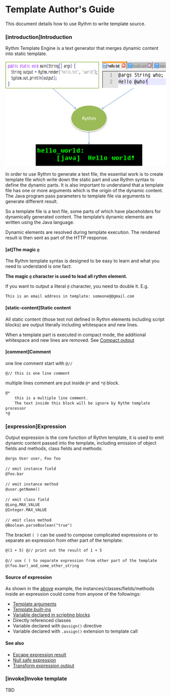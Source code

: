 # Template Author's Guide

This document details how to use Rythm to write template source.

### [introduction]Introduction

Rythm Template Engine is a text generator that merges dynamic content into static template. 

![java-version](../img/hello_world.png)

In order to use Rythm to generate a text file, the essential work is to create template file which write down the static part and use Rythm syntax to define the dynamic parts. It is also important to understand that a template file has one or more arguments which is the origin of the dynamic content. The Java program pass parameters to template file via arguments to generate different result.

So a template file is a text file, some parts of which have placeholders for dynamically generated content. The template’s dynamic elements are written using the Java language.

Dynamic elements are resolved during template execution. The rendered result is then sent as part of the HTTP response.

#### [at]The magic `@`

The Rythm template syntax is designed to be easy to learn and what you need to understand is one fact:

**The magic `@` character is used to lead all rythm element.**

<div class="alert alert-info"><i class="icon-info-sign"></i> If you want to output a literal <code>@</code> character, you need to double it. E.g.</div>

```lang-html,fid-c5a55bb34cf4476984a6faea9f875fe0
This is an email address in template: someone@@gmail.com
```

#### [static-content]Static content

All static content (those text not defined in Rythm elements including script blocks) are output literally including whitespace and new lines. 

<div class="alert alert-info"><i class="icon-info-sign"></i> When a template part is executed in compact mode, the additional whitespace and new lines are removed. See <a href="#compact">Compact output</a></div>

#### [comment]Comment

one line comment start with `@//`

```lang-java,fid-9a4a6250e85345c980e3d3fe250fa373
@// this is one line comment
```

multiple lines comment are put inside `@*` and  `*@` block.

```lang-html,fid-f8d8dc2ad15e45c193b36a77aa4dccd7
@*
    this is a multiple line comment.
    The text inside this block will be ignore by Rythm template processor
*@
```

### [expression]Expression

Output expression is the core function of Rythm template, it is used to emit dynamic content passed into the template, including emission of object fields and methods, class fields and methods: 

```lang-java,fid-2030fcec5c0245af930769663f36bfc3
@args User user, Foo foo
  
// emit instance field
@foo.bar

// emit instance method
@user.getName()

// emit class field
@Long.MAX_VALUE
@Integer.MAX_VALUE

// emit class method
@Boolean.parseBoolean("true")
```

The bracket `( )` can be used to compose complicated expressions or to separate an expression from other part of the template:

```lang-java,fid-4f9eb89804144d7da51cde92e64dc34c
@(1 + 5) @// print out the result of 1 + 5

@// use ( ) to separate expression from other part of the template
@(foo.bar)_and_some_other_string 
```

#### Source of expression

As shown in the [above](#expression) example, the instances/classes/fields/methods inside an expression could come from anyone of the followings:

* [Template arguments](template_argument.md)
* [Template built-ins](template_builtins.md)
* [Variable declared in scripting blocks](scripting.md)
* Directly referenced classes
* Variable declared with `@assign()` directive
* Variable declared with `.assign()` extension to template call

#### See also 
* [Escape expression result](expression.md#escape)
* [Null safe expression](expression.md#null-safe) 
* [Transform expression output](expression.md#transformer)


### [invoke]Invoke template

TBD